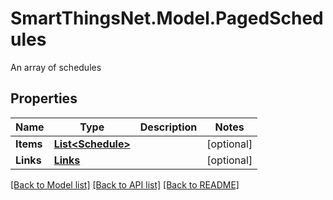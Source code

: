 # SmartThingsNet.Model.PagedSchedules
An array of schedules
## Properties

Name | Type | Description | Notes
------------ | ------------- | ------------- | -------------
**Items** | [**List&lt;Schedule&gt;**](Schedule.md) |  | [optional] 
**Links** | [**Links**](Links.md) |  | [optional] 

[[Back to Model list]](../README.md#documentation-for-models) [[Back to API list]](../README.md#documentation-for-api-endpoints) [[Back to README]](../README.md)


